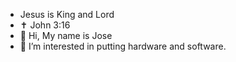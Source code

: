 - Jesus is King and Lord
-  ✝️ John 3:16
- 👋 Hi, My name is Jose
- 👀 I’m interested in putting hardware and software.


<!---
Joseg-05/Joseg-05 is a ✨ special ✨ repository because its `README.md` (this file) appears on your GitHub profile.
You can click the Preview link to take a look at your changes.
--->
